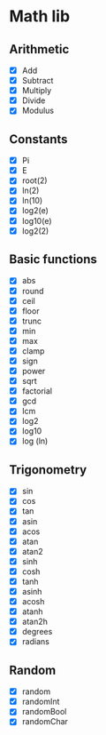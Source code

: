 # Math lib

## Arithmetic
- [x] Add
- [x] Subtract
- [x] Multiply
- [x] Divide
- [x] Modulus

## Constants
- [x] Pi
- [x] E
- [x] root(2)
- [x] ln(2)
- [x] ln(10)
- [x] log2(e)
- [x] log10(e)
- [x] log2(2)

## Basic functions
- [x] abs
- [x] round
- [x] ceil
- [x] floor
- [x] trunc
- [x] min
- [x] max
- [x] clamp
- [x] sign
- [x] power
- [x] sqrt
- [x] factorial
- [x] gcd
- [x] lcm
- [x] log2
- [x] log10
- [x] log (ln)

## Trigonometry
- [x] sin
- [x] cos
- [x] tan
- [x] asin
- [x] acos
- [x] atan
- [x] atan2
- [x] sinh
- [x] cosh
- [x] tanh
- [x] asinh
- [x] acosh
- [x] atanh
- [x] atan2h
- [x] degrees
- [x] radians

## Random
- [x] random
- [x] randomInt
- [x] randomBool
- [x] randomChar